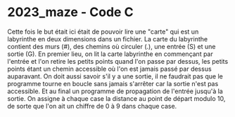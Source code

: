 # 2023_maze - Code C

Cette fois le but était ici était de pouvoir lire une "carte" qui est un labyrinthe en deux dimensions dans un fichier. 
La carte du labyrinthe contient des murs (#), des chemins où circuler (.), une entrée (S) et une sortie (G). 
En premier lieu, on lit la carte labyrinthe en commençant par l'entrée et l'on retire les petits points quand l'on passe par dessus, les petits points étant un chemin accessible où l'on est jamais passé par dessus auparavant. On doit aussi savoir s'il y a une sortie, il ne faudrait pas que le programme tourne en boucle sans jamais s'arrêter car la sortie n'est pas accessible. 
Et au final un programme de propagation de l'entrée jusqu'à la sortie. On assigne à chaque case la distance au point de départ modulo 10, de sorte que l'on ait un chiffre de 0 à 9 dans chaque case. 

